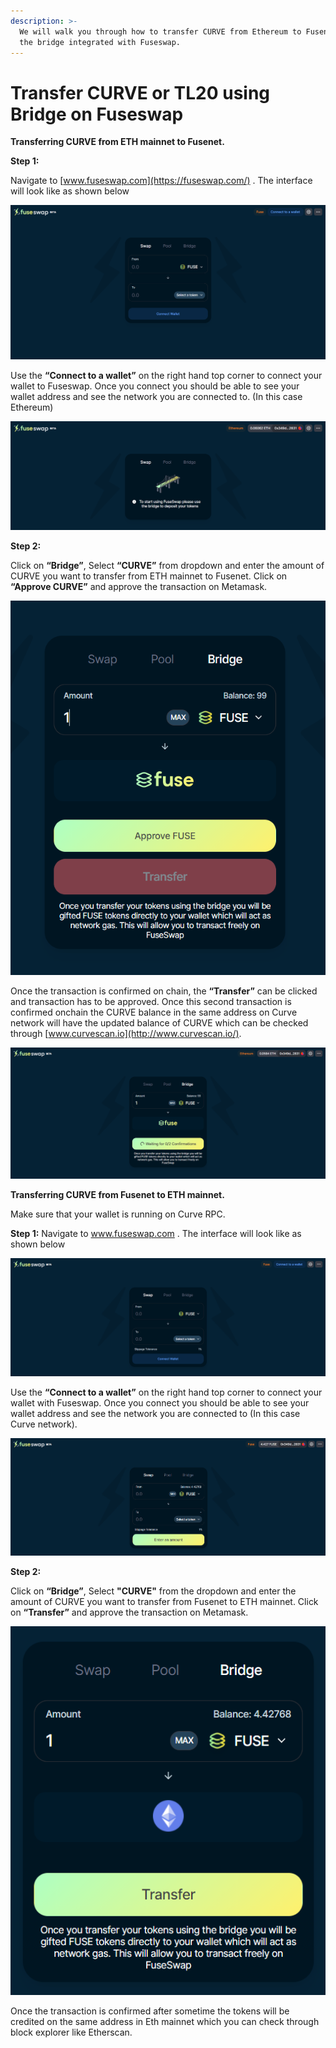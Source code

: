 ```yaml
---
description: >-
  We will walk you through how to transfer CURVE from Ethereum to Fusenet using
  the bridge integrated with Fuseswap.
---
```


# Transfer CURVE or TL20 using Bridge on Fuseswap

**Transferring CURVE from ETH mainnet to Fusenet.**

**Step 1:**

Navigate to [www.fuseswap.com](https://fuseswap.com/) . The interface will look like as shown below

![](../../.gitbook/assets/0%20%286%29.png)

Use the **“Connect to a wallet”** on the right hand top corner to connect your wallet to Fuseswap. Once you connect you should be able to see your wallet address and see the network you are connected to. \(In this case Ethereum\)

![](../../.gitbook/assets/1%20%289%29.png)

**Step 2:**

Click on **“Bridge”**, Select **“CURVE”** from dropdown and enter the amount of CURVE you want to transfer from ETH mainnet to Fusenet. Click on **“Approve CURVE”** and approve the transaction on Metamask.

![](../../.gitbook/assets/2%20%289%29.png)

Once the transaction is confirmed on chain, the **“Transfer”** can be clicked and transaction has to be approved. Once this second transaction is confirmed onchain the CURVE balance in the same address on Curve network will have the updated balance of CURVE which can be checked through [www.curvescan.io](http://www.curvescan.io/). 

![](../../.gitbook/assets/3%20%288%29.png)

**Transferring CURVE from Fusenet to ETH mainnet.**

Make sure that your wallet is running on Curve RPC.

**Step 1:** Navigate to www.fuseswap.com . The interface will look like as shown below

![](../../.gitbook/assets/4%20%289%29.png)

Use the **“Connect to a wallet”** on the right hand top corner to connect your wallet with Fuseswap. Once you connect you should be able to see your wallet address and see the network you are connected to \(In this case Curve network\).

![](../../.gitbook/assets/5%20%286%29.png)

**Step 2:**

Click on **“Bridge”**, Select **"CURVE"** from the dropdown and enter the amount of CURVE you want to transfer from Fusenet to ETH mainnet. Click on **“Transfer”** and approve the transaction on Metamask.

![](../../.gitbook/assets/6%20%287%29.png)

Once the transaction is confirmed after sometime the tokens will be credited on the same address in Eth mainnet which you can check through block explorer like Etherscan.

